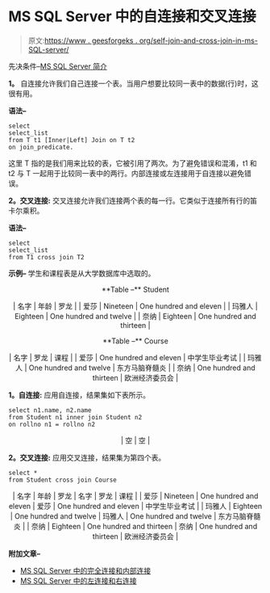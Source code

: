 # MS SQL Server 中的自连接和交叉连接

> 原文:[https://www . geesforgeks . org/self-join-and-cross-join-in-ms-SQL-server/](https://www.geeksforgeeks.org/self-join-and-cross-join-in-ms-sql-server/)

先决条件–[MS SQL Server 简介](https://www.geeksforgeeks.org/introduction-of-ms-sql-server/)

**1。**
自连接允许我们自己连接一个表。当用户想要比较同一表中的数据(行)时，这很有用。

**语法–**

```
select 
select_list
from T t1 [Inner|Left] Join on T t2 
on join_predicate.
```

这里 T 指的是我们用来比较的表，它被引用了两次。为了避免错误和混淆，t1 和 t2 与 T 一起用于比较同一表中的两行。内部连接或左连接用于自连接以避免错误。

**2。交叉连接:**
交叉连接允许我们连接两个表的每一行。它类似于连接所有行的笛卡尔乘积。

**语法–**

```
select 
select_list 
from T1 cross join T2
```

**示例–**
学生和课程表是从大学数据库中选取的。

<center>**Table –** Student

| 名字 | 年龄 | 罗龙 |
| 爱莎 | Nineteen | One hundred and eleven |
| 玛雅人 | Eighteen | One hundred and twelve |
| 奈纳 | Eighteen | One hundred and thirteen |

</center>

<center>**Table –** Course

| 名字 | 罗龙 | 课程 |
| 爱莎 | One hundred and eleven | 中学生毕业考试 |
| 玛雅人 | One hundred and twelve | 东方马脑脊髓炎 |
| 奈纳 | One hundred and thirteen | 欧洲经济委员会 |

</center>

**1。自连接:**
应用自连接，结果集如下表所示。

```
select n1.name, n2.name 
from Student n1 inner join Student n2 
on rollno n1 = rollno n2
```

<center>

| 空 | 空 |

</center>

**2。交叉连接:**
应用交叉连接，结果集为第四个表。

```
select *
from Student cross join Course
```

<center>

| 名字 | 年龄 | 罗龙 | 名字 | 罗龙 | 课程 |
| 爱莎 | Nineteen | One hundred and eleven | 爱莎 | One hundred and eleven | 中学生毕业考试 |
| 玛雅人 | Eighteen | One hundred and twelve | 玛雅人 | One hundred and twelve | 东方马脑脊髓炎 |
| 奈纳 | Eighteen | One hundred and thirteen | 奈纳 | One hundred and thirteen | 欧洲经济委员会 |

</center>

**附加文章–**

*   [MS SQL Server 中的完全连接和内部连接](https://www.geeksforgeeks.org/full-join-and-inner-join-in-ms-sql-server/)
*   [MS SQL Server 中的左连接和右连接](https://www.geeksforgeeks.org/left-join-and-right-join-in-ms-sql-server/)